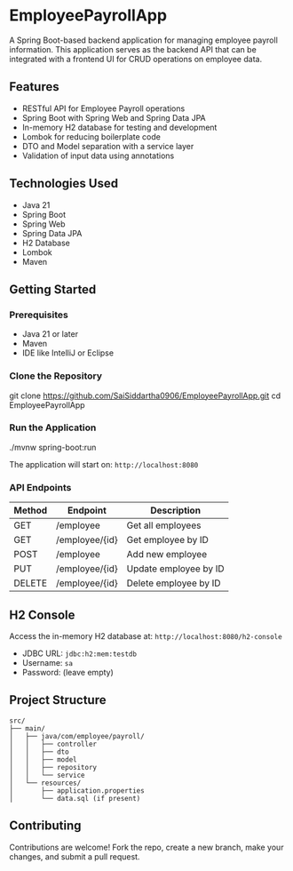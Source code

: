 # EmployeePayrollApp

A Spring Boot-based backend application for managing employee payroll information. This application serves as the backend API that can be integrated with a frontend UI for CRUD operations on employee data.

## Features

- RESTful API for Employee Payroll operations
- Spring Boot with Spring Web and Spring Data JPA
- In-memory H2 database for testing and development
- Lombok for reducing boilerplate code
- DTO and Model separation with a service layer
- Validation of input data using annotations

## Technologies Used

- Java 21
- Spring Boot
- Spring Web
- Spring Data JPA
- H2 Database
- Lombok
- Maven

## Getting Started

### Prerequisites

- Java 21 or later
- Maven
- IDE like IntelliJ or Eclipse

### Clone the Repository


git clone https://github.com/SaiSiddartha0906/EmployeePayrollApp.git
cd EmployeePayrollApp

### Run the Application

./mvnw spring-boot:run

The application will start on:
`http://localhost:8080`

### API Endpoints

| Method | Endpoint       | Description           |
| ------ | -------------- | --------------------- |
| GET    | /employee      | Get all employees     |
| GET    | /employee/{id} | Get employee by ID    |
| POST   | /employee      | Add new employee      |
| PUT    | /employee/{id} | Update employee by ID |
| DELETE | /employee/{id} | Delete employee by ID |

## H2 Console

Access the in-memory H2 database at:
`http://localhost:8080/h2-console`

* JDBC URL: `jdbc:h2:mem:testdb`
* Username: `sa`
* Password: (leave empty)

## Project Structure

```
src/
├── main/
│   ├── java/com/employee/payroll/
│   │   ├── controller
│   │   ├── dto
│   │   ├── model
│   │   ├── repository
│   │   └── service
│   └── resources/
│       ├── application.properties
│       └── data.sql (if present)
```

## Contributing

Contributions are welcome! Fork the repo, create a new branch, make your changes, and submit a pull request.
